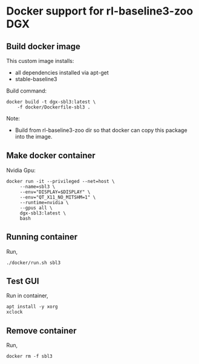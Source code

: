 # Docker support for rl-baseline3-zoo DGX

## Build docker image

This custom image installs:
 
- all dependencies installed via apt-get
- stable-baseline3

Build command:

	docker build -t dgx-sbl3:latest \
		-f docker/Dockerfile-sbl3 . 

Note: 

* Build from rl-baseline3-zoo dir so that docker can copy this package into the image.

## Make docker container 

Nvidia Gpu:

	docker run -it --privileged --net=host \
         --name=sbl3 \
         --env="DISPLAY=$DISPLAY" \
         --env="QT_X11_NO_MITSHM=1" \
         --runtime=nvidia \
         --gpus all \
         dgx-sbl3:latest \
         bash

## Running container

Run,

    ./docker/run.sh sbl3

## Test GUI

Run in container,

    apt install -y xorg
    xclock

## Remove container

Run,

	docker rm -f sbl3
